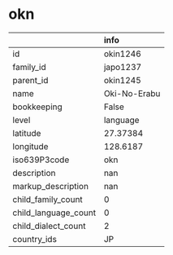 # okn
|                      | info         |
|:---------------------|:-------------|
| id                   | okin1246     |
| family_id            | japo1237     |
| parent_id            | okin1245     |
| name                 | Oki-No-Erabu |
| bookkeeping          | False        |
| level                | language     |
| latitude             | 27.37384     |
| longitude            | 128.6187     |
| iso639P3code         | okn          |
| description          | nan          |
| markup_description   | nan          |
| child_family_count   | 0            |
| child_language_count | 0            |
| child_dialect_count  | 2            |
| country_ids          | JP           |